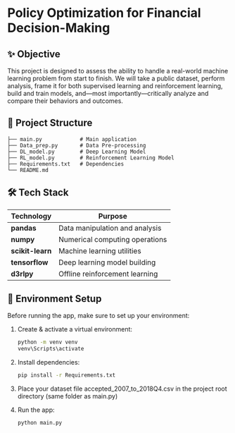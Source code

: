 
# Policy Optimization for Financial Decision-Making

## ✨ Objective

This project is designed to assess the ability to handle a real-world machine 
learning problem from start to finish. We will take a public dataset, perform 
analysis, frame it for both supervised learning and reinforcement learning, build 
and train models, and—most importantly—critically analyze and compare their 
behaviors and outcomes. 

## 📂 Project Structure
```
├── main.py            # Main application 
├── Data_prep.py       # Data Pre-processing 
├── DL_model.py        # Deep Learning Model 
├── RL_model.py        # Reinforcement Learning Model
├── Requirements.txt   # Dependencies          
└── README.md         
```
## 🛠️ Tech Stack

| Technology    | Purpose                          |
|---------------|----------------------------------|
| **pandas**    | Data manipulation and analysis   |
| **numpy**     | Numerical computing operations   |
| **scikit-learn** | Machine learning utilities    |
| **tensorflow** | Deep learning model building    |
| **d3rlpy**    | Offline reinforcement learning   |

## 🔑 Environment Setup

Before running the app, make sure to set up your environment:

1. Create & activate a virtual environment:
   ```bash
   python -m venv venv
   venv\Scripts\activate
   ```

2. Install dependencies:
   ```bash
   pip install -r Requirements.txt
   ```
3. Place your dataset file accepted_2007_to_2018Q4.csv in the project root directory (same folder as main.py)
4. Run the app:
   ```bash
   python main.py
   ```
